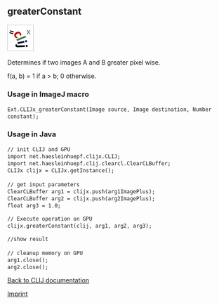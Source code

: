 ## greaterConstant
![Image](images/mini_clijx_logo.png)

Determines if two images A and B greater pixel wise.

f(a, b) = 1 if a > b; 0 otherwise. 

### Usage in ImageJ macro
```
Ext.CLIJx_greaterConstant(Image source, Image destination, Number constant);
```


### Usage in Java
```
// init CLIJ and GPU
import net.haesleinhuepf.clijx.CLIJ;
import net.haesleinhuepf.clij.clearcl.ClearCLBuffer;
CLIJx clijx = CLIJx.getInstance();

// get input parameters
ClearCLBuffer arg1 = clijx.push(arg1ImagePlus);
ClearCLBuffer arg2 = clijx.push(arg2ImagePlus);
float arg3 = 1.0;
```

```
// Execute operation on GPU
clijx.greaterConstant(clij, arg1, arg2, arg3);
```

```
//show result

// cleanup memory on GPU
arg1.close();
arg2.close();
```


[Back to CLIJ documentation](https://clij.github.io/)

[Imprint](https://clij.github.io/imprint)
